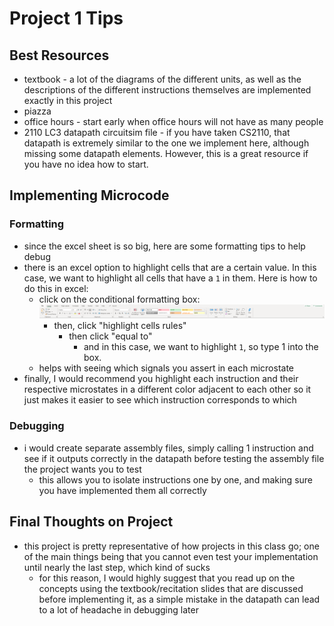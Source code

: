 # Project  1 Tips
## Best Resources
- textbook - a lot of the diagrams of the different units, as well as the descriptions of the different instructions themselves are implemented exactly in this project
- piazza
- office hours - start early when office hours will not have as many people
- 2110 LC3 datapath circuitsim file - if you have taken CS2110, that datapath is extremely similar to the one we implement here, although missing some datapath elements. However, this is a great resource if you have no idea how to start.
## Implementing Microcode
### Formatting
- since the excel sheet is so big, here are some formatting tips to help debug
- there is an excel option to highlight cells that are a certain value. In this case, we want to highlight all cells that have a `1` in them. Here is how to do this in excel:
  - click on the conditional formatting box:
![](./images/projects/1.png)
    - then, click "highlight cells rules"
      - then click "equal to"
        - and in this case, we want to highlight `1`, so type 1 into the box.
  - helps with seeing which signals you assert in each microstate
- finally, I would recommend you highlight each instruction and their respective microstates in a different color adjacent to each other so it just makes it easier to see which instruction corresponds to which
### Debugging
- i would create separate assembly files, simply calling 1 instruction and see if it outputs correctly in the datapath before testing the assembly file the project wants you to test
  - this allows you to isolate instructions one by one, and making sure you have implemented them all correctly

## Final Thoughts on Project
- this project is pretty representative of how projects in this class go; one of the main things being that you cannot even test your implementation until nearly the last step, which kind of sucks
  - for this reason, I would highly suggest that you read up on the concepts using the textbook/recitation slides that are discussed before implementing it, as a simple mistake in the datapath can lead to a lot of headache in debugging later